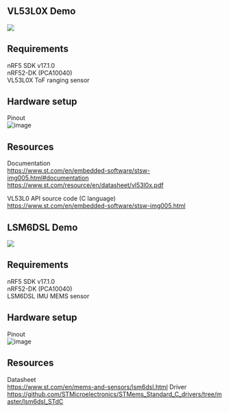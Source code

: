 ## VL53L0X Demo
<img src="https://github.com/withpooh/TEST_rep/assets/82919961/9a421815-d333-4cce-9433-4b50d765ad74"> 

## Requirements
nRF5 SDK v17.1.0  
nRF52-DK (PCA10040)  
VL53L0X ToF ranging sensor

## Hardware setup
Pinout  
![image](https://github.com/withpooh/TEST_rep/assets/82919961/80d93584-3b2f-4f64-9bec-4e09976351f3)

## Resources
Documentation  
https://www.st.com/en/embedded-software/stsw-img005.html#documentation
https://www.st.com/resource/en/datasheet/vl53l0x.pdf

VL53L0 API source code (C language)  
https://www.st.com/en/embedded-software/stsw-img005.html

## LSM6DSL Demo
<img src="https://github.com/withpooh/TEST_rep/assets/82919961/dd2ec5d8-f219-4c8a-9bdc-bbb357104daa"> 

## Requirements
nRF5 SDK v17.1.0  
nRF52-DK (PCA10040)  
LSM6DSL IMU MEMS sensor

## Hardware setup
Pinout  
![image](https://github.com/withpooh/TEST_rep/assets/82919961/5e5293e0-c890-4e69-b77c-d2af5ca38677)

## Resources
Datasheet  
https://www.st.com/en/mems-and-sensors/lsm6dsl.html
Driver  
https://github.com/STMicroelectronics/STMems_Standard_C_drivers/tree/master/lsm6dsl_STdC

